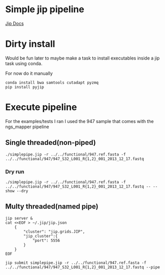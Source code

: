 # Simple jip pipeline

[Jip Docs](http://pyjip.readthedocs.org/en/latest)

# Dirty install

Would be fun later to maybe make a task to install executables inside a jip task
using conda.

For now do it manually
```
conda install bwa samtools cutadapt pyzmq
pip install pyjip
```

# Execute pipeline

For the examples/tests I ran I used the 947 sample that comes with the ngs_mapper pipeline


## Single threaded(non-piped)

```
./simplepipe.jip -r ../../functional/947.ref.fasta -f ../../functional/947/947_S32_L001_R{1,2}_001_2013_12_17.fastq
```

### Dry run

```
./simplepipe.jip -r ../../functional/947.ref.fasta -f ../../functional/947/947_S32_L001_R{1,2}_001_2013_12_17.fastq -- --show --dry
```

## Multy threaded(named pipe)

```
jip server &
cat <<EOF > ~/.jip/jip.json
    {
        "cluster": "jip.grids.JIP",
        "jip_cluster":{
            "port": 5556
        }
    }
EOF

jip submit simplepipe.jip -r ../../functional/947.ref.fasta -f ../../functional/947/947_S32_L001_R{1,2}_001_2013_12_17.fastq --pipe
```
